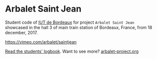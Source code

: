 # Arbalet Saint Jean

Student code of [IUT de Bordeaux](http://iut.u-bordeaux.fr) for project `Arbalet Saint Jean` showcased in the hall 3 of main train station of Bordeaux, France, from 18 december, 2017.

https://vimeo.com/arbalet/saintjean

[Read the students' logbook](http://talk.arbalet-project.org/t/arbalet-st-jean-en/43/).
Want to see more? [arbalet-project.org](http://arbalet-project.org/)
